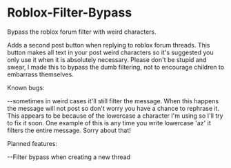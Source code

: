 # Roblox-Filter-Bypass
Bypass the roblox forum filter with weird characters.

Adds a second post button when replying to roblox forum threads. This button makes all text in your post weird characters so it's suggested you only use it when it is absolutely necessary. Please don't be stupid and swear, I made this to bypass the dumb filtering, not to encourage children to embarrass themselves.

Known bugs:

--sometimes in weird cases it'll still filter the message. When this happens the message will not post so don't worry you have a chance to rephrase it. This appears to be because of the lowercase a character I'm using so I'll try to fix it soon. One example of this is any time you write lowercase 'az' it filters the entire message. 
Sorry about that!

Planned features:

--Filter bypass when creating a new thread

